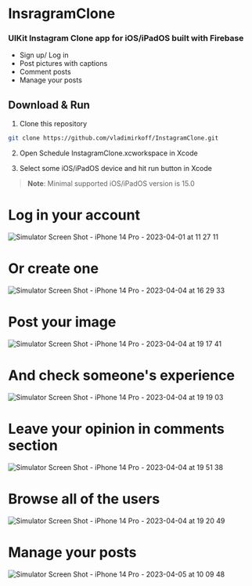 # InsragramClone

### UIKit Instagram Clone app for iOS/iPadOS built with Firebase

- Sign up/ Log in
- Post pictures with captions
- Comment posts
- Manage your posts

## Download & Run

1. Clone this repository

```bash
git clone https://github.com/vladimirkoff/InstagramClone.git
```

2. Open Schedule InstagramClone.xcworkspace in Xcode

3. Select some iOS/iPadOS device and hit run button in Xcode

> **Note**: Minimal supported iOS/iPadOS version is 15.0

# Log in your account

![Simulator Screen Shot - iPhone 14 Pro - 2023-04-01 at 11 27 11](https://user-images.githubusercontent.com/115025494/229292028-93d36e3b-9913-4f1d-b85f-6bebbbde62b1.png)

# Or create one

![Simulator Screen Shot - iPhone 14 Pro - 2023-04-04 at 16 29 33](https://user-images.githubusercontent.com/115025494/229852134-a9ea95bb-6668-41b6-9bec-4e766da714d9.png)

# Post your image 
![Simulator Screen Shot - iPhone 14 Pro - 2023-04-04 at 19 17 41](https://user-images.githubusercontent.com/115025494/229862268-2fa3cfda-c556-41d0-8860-ebc92904c5df.png)

# And check someone's experience

![Simulator Screen Shot - iPhone 14 Pro - 2023-04-04 at 19 19 03](https://user-images.githubusercontent.com/115025494/229862351-e1b007ab-16e5-458a-875e-51fb785f16a1.png)

# Leave your opinion in comments section

![Simulator Screen Shot - iPhone 14 Pro - 2023-04-04 at 19 51 38](https://user-images.githubusercontent.com/115025494/229862421-c430fbf5-1d17-4f56-b26e-351d8c5ad724.png)

# Browse all of the users

![Simulator Screen Shot - iPhone 14 Pro - 2023-04-04 at 19 20 49](https://user-images.githubusercontent.com/115025494/229862484-e7b96b52-1890-482b-ad68-c761ce4f2839.png)

# Manage your posts

![Simulator Screen Shot - iPhone 14 Pro - 2023-04-05 at 10 09 48](https://user-images.githubusercontent.com/115025494/230006987-66176aae-7ae4-4a1a-82d0-e5dacc4c29a2.png)



